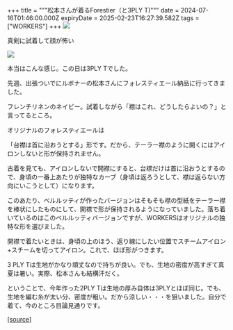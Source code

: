 +++
title = """松本さんが着るForestier（と3PLY T)"""
date = 2024-07-16T01:46:00.000Z
expiryDate = 2025-02-23T16:27:39.582Z
tags = ["WORKERS"]
+++
[![](https://blogger.googleusercontent.com/img/b/R29vZ2xl/AVvXsEjsp3S4ch6ttgWihMYpJjSr07TXYGGwTRwE_Z6kU-6Ap8NEsrrZXeQ27R8dC9EJWz8JESMO8hF-qQ_hcooGZGQC4X492BpesgPA98ikSXzdrJ3uC2KHKc3FrEmLYXSlIAk04rPcMmjdlECNDpJ1KZytKrpK1ZE986jSrm5d74OTFlBHZMzXQdRAb1ZHDX8/w426-h640/DSC_0899.jpg)](https://blogger.googleusercontent.com/img/b/R29vZ2xl/AVvXsEjsp3S4ch6ttgWihMYpJjSr07TXYGGwTRwE_Z6kU-6Ap8NEsrrZXeQ27R8dC9EJWz8JESMO8hF-qQ_hcooGZGQC4X492BpesgPA98ikSXzdrJ3uC2KHKc3FrEmLYXSlIAk04rPcMmjdlECNDpJ1KZytKrpK1ZE986jSrm5d74OTFlBHZMzXQdRAb1ZHDX8/s1350/DSC_0899.jpg)

  

真剣に試着して顔が怖い

  

  

[![](https://blogger.googleusercontent.com/img/b/R29vZ2xl/AVvXsEjR8Kaq8oKpNrKq9M8RlVRmMs4GMqeWQx8qs0d824MBsR9B6USmh4l6WKAUEJnIjDCWJhsSihA01pgTDhDpZWlyy4acGQbXN_SJcFiZ8PyfnEJ93e1ZHNl5a3wmgCq6qNvSHcaWrbAkAk9U6mZVyfPuXNL129cN4i-h0SolWAdrEB53CI-CS-Q7FNRU6fI/w426-h640/DSC_0902.jpg)](https://blogger.googleusercontent.com/img/b/R29vZ2xl/AVvXsEjR8Kaq8oKpNrKq9M8RlVRmMs4GMqeWQx8qs0d824MBsR9B6USmh4l6WKAUEJnIjDCWJhsSihA01pgTDhDpZWlyy4acGQbXN_SJcFiZ8PyfnEJ93e1ZHNl5a3wmgCq6qNvSHcaWrbAkAk9U6mZVyfPuXNL129cN4i-h0SolWAdrEB53CI-CS-Q7FNRU6fI/s1350/DSC_0902.jpg)

本当はこんな感じ。この日は3PLY Tでした。

  

先週、出張ついでにルボナーの松本さんにフォレスティエール納品に行ってきました。

  

フレンチリネンのネイビー。試着しながら「襟はこれ、どうしたらよいの？」と言ってるところ。

  

オリジナルのフォレスティエールは

「台襟は首に沿おうとする」形です。だから、テーラー襟のように開くにはアイロンしないと形が保持されません。

  

古着を見ても、アイロンしないで開襟にすると、台襟だけは首に沿おうとするので、身頃の一番上あたりが独特なカーブ（身頃は返ろうとして、襟は返らない方向にいこうとして）になります。

  

このあたり、ベルルッティが作ったバージョンはそもそも襟の型紙をテーラー襟を棒状にしたものにして、開襟で形が保持されるようになっていました。落ち着いているのはこのベルルッティバージョンですが、WORKERSはオリジナルの独特な形を選びました。

  

開襟で着たいときは、身頃の上のほう、返り線にしたい位置でスチームアイロン+スチームを切ってアイロン。これで、ほぼ形がつきます。

  

  

3 PLY Tは生地がかなり頑丈なので持ちが良い。でも、生地の密度が高すぎて真夏は暑い。実際、松本さんも結構汗だく。

  

ということで、今年作った2PLY Tは生地の厚み自体は3PLYとほぼ同じ。でも、生地を編む糸が太い分、密度が粗い。だから涼しい・・・を狙いました。自分で着て、今のところ目論見通りです。

[[source]](http://eworkers.blogspot.com/2024/07/forestier3ply-t.html)
